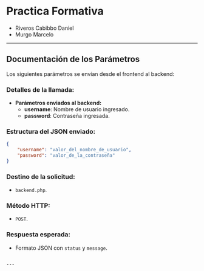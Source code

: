 # Practica Formativa

- Riveros Cabibbo Daniel 
- Murgo Marcelo 


---

## Documentación de los Parámetros

Los siguientes parámetros se envían desde el frontend al backend:

### Detalles de la llamada:
- **Parámetros enviados al backend:**
  - **username**: Nombre de usuario ingresado.
  - **password**: Contraseña ingresada.

### Estructura del JSON enviado:
```json
{
    "username": "valor_del_nombre_de_usuario",
    "password": "valor_de_la_contraseña"
}
```

### Destino de la solicitud:
- `backend.php`.

### Método HTTP:
- `POST`.

### Respuesta esperada:
- Formato JSON con `status` y `message`.
```

---

